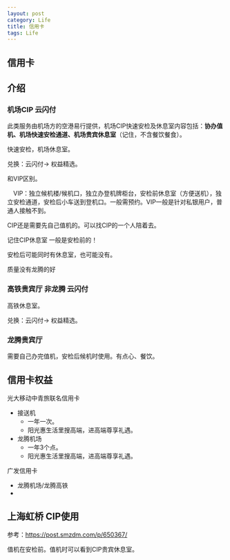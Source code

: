 ```yaml
---
layout: post
category: Life
title: 信用卡
tags: Life
---
```


## 信用卡

## 介绍

### 机场CIP 云闪付

此类服务由机场方的空港易行提供，机场CIP快速安检及休息室内容包括：**协办值机、机场快速安检通道、机场贵宾休息室**（记住，不含餐饮餐食）。

快速安检，机场休息室。

兑换：云闪付-> 权益精选。



和VIP区别。

　VIP：独立候机楼/候机口，独立办登机牌柜台，安检前休息室（方便送机），独立安检通道，安检后小车送到登机口。一般需预约。VIP一般是针对私银用户，普通人接触不到。



CIP还是需要先自己值机的。可以找CIP的一个人陪着去。

记住CIP休息室 一般是安检前的！

安检后可能同时有休息室，也可能没有。



质量没有龙腾的好

### 高铁贵宾厅 非龙腾 云闪付

高铁休息室。

兑换：云闪付-> 权益精选。

### 龙腾贵宾厅

需要自己办完值机，安检后候机时使用。有点心、餐饮。

## 信用卡权益

光大移动中青旅联名信用卡

- 接送机 
  - 一年一次。 
  - 阳光惠生活里搜高端，进高端尊享礼遇。
- 龙腾机场
  - 一年3个点。
  - 阳光惠生活里搜高端，进高端尊享礼遇。





广发信用卡

- 龙腾机场/龙腾高铁
- 







## 上海虹桥 CIP使用

参考：https://post.smzdm.com/p/650367/

值机在安检前。值机时可以看到CIP贵宾休息室。